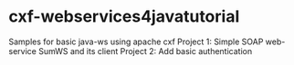 # cxf-webservices4javatutorial
Samples for basic java-ws using apache cxf
Project 1: Simple SOAP web-service SumWS and its client
Project 2: Add basic authentication
